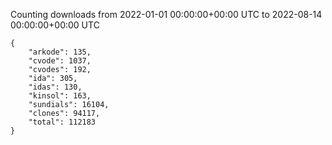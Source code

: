 
Counting downloads from 2022-01-01 00:00:00+00:00 UTC to 2022-08-14 00:00:00+00:00 UTC

```
{
    "arkode": 135,
    "cvode": 1037,
    "cvodes": 192,
    "ida": 305,
    "idas": 130,
    "kinsol": 163,
    "sundials": 16104,
    "clones": 94117,
    "total": 112183
}
```
